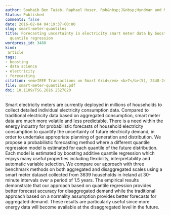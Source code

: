 ```yaml
---
author: Souhaib Ben Taieb, Raphael Huser, Rob&nbsp;J&nbsp;Hyndman and Marc G Genton
Status: Published
comments: false
date: 2016-02-04 04:19:37+00:00
slug: smart-meter-quantiles
title: Forecasting uncertainty in electricity smart meter data by boosting additive
  quantile regression
wordpress_id: 3488
kind:
 article
tags:
- boosting
- data science
- electricity
- forecasting
citation: <em>IEEE Transactions on Smart Grid</em> <b>7</b>(5), 2448-2455
file: smart-meter-quantiles.pdf
doi: 10.1109/TSG.2016.2527820
---
```




Smart electricity meters are currently deployed in millions of households to collect detailed individual electricity consumption data. Compared to traditional electricity data based on aggregated consumption, smart meter data are much more volatile and less predictable. There is a need within the energy industry for probabilistic forecasts of household electricity consumption to quantify the uncertainty of future electricity demand, in order to undertake appropriate planning of generation and distribution. We propose a probabilistic forecasting method where a different quantile regression model is estimated for each quantile of the future distribution. Each model is estimated by boosting additive quantile regression which enjoys many useful properties including flexibility, interpretability and automatic variable selection. We compare our approach with three benchmark methods on both aggregated and disaggregated scales using a smart meter dataset collected from 3639 households in Ireland at 30-minute intervals over a period of 1.5 years. The empirical results demonstrate that our approach based on quantile regression provides better forecast accuracy for disaggregated demand while the traditional approach based on a normality assumption provides better forecasts for aggregated demand. These results are particularly useful since more energy data will become available at the disaggregated level in the future.

